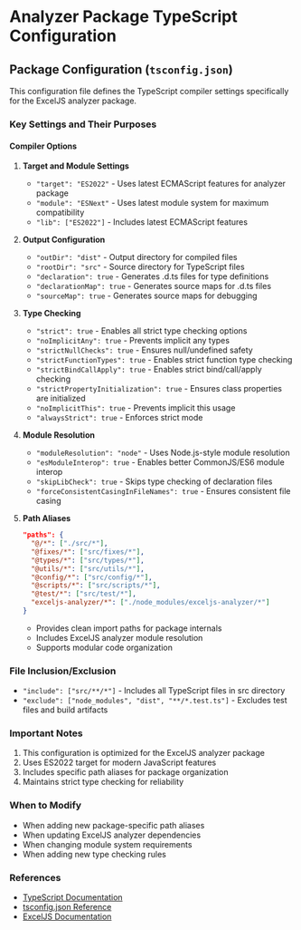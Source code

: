 # Analyzer Package TypeScript Configuration

## Package Configuration (`tsconfig.json`)

This configuration file defines the TypeScript compiler settings specifically for the ExcelJS analyzer package.

### Key Settings and Their Purposes

#### Compiler Options

1. **Target and Module Settings**
   - `"target": "ES2022"` - Uses latest ECMAScript features for analyzer package
   - `"module": "ESNext"` - Uses latest module system for maximum compatibility
   - `"lib": ["ES2022"]` - Includes latest ECMAScript features

2. **Output Configuration**
   - `"outDir": "dist"` - Output directory for compiled files
   - `"rootDir": "src"` - Source directory for TypeScript files
   - `"declaration": true` - Generates .d.ts files for type definitions
   - `"declarationMap": true` - Generates source maps for .d.ts files
   - `"sourceMap": true` - Generates source maps for debugging

3. **Type Checking**
   - `"strict": true` - Enables all strict type checking options
   - `"noImplicitAny": true` - Prevents implicit any types
   - `"strictNullChecks": true` - Ensures null/undefined safety
   - `"strictFunctionTypes": true` - Enables strict function type checking
   - `"strictBindCallApply": true` - Enables strict bind/call/apply checking
   - `"strictPropertyInitialization": true` - Ensures class properties are initialized
   - `"noImplicitThis": true` - Prevents implicit this usage
   - `"alwaysStrict": true` - Enforces strict mode

4. **Module Resolution**
   - `"moduleResolution": "node"` - Uses Node.js-style module resolution
   - `"esModuleInterop": true` - Enables better CommonJS/ES6 module interop
   - `"skipLibCheck": true` - Skips type checking of declaration files
   - `"forceConsistentCasingInFileNames": true` - Ensures consistent file casing

5. **Path Aliases**
   ```json
   "paths": {
     "@/*": ["./src/*"],
     "@fixes/*": ["src/fixes/*"],
     "@types/*": ["src/types/*"],
     "@utils/*": ["src/utils/*"],
     "@config/*": ["src/config/*"],
     "@scripts/*": ["src/scripts/*"],
     "@test/*": ["src/test/*"],
     "exceljs-analyzer/*": ["./node_modules/exceljs-analyzer/*"]
   }
   ```
   - Provides clean import paths for package internals
   - Includes ExcelJS analyzer module resolution
   - Supports modular code organization

### File Inclusion/Exclusion
- `"include": ["src/**/*"]` - Includes all TypeScript files in src directory
- `"exclude": ["node_modules", "dist", "**/*.test.ts"]` - Excludes test files and build artifacts

### Important Notes
1. This configuration is optimized for the ExcelJS analyzer package
2. Uses ES2022 target for modern JavaScript features
3. Includes specific path aliases for package organization
4. Maintains strict type checking for reliability

### When to Modify
- When adding new package-specific path aliases
- When updating ExcelJS analyzer dependencies
- When changing module system requirements
- When adding new type checking rules

### References
- [TypeScript Documentation](https://www.typescriptlang.org/docs/)
- [tsconfig.json Reference](https://www.typescriptlang.org/tsconfig)
- [ExcelJS Documentation](https://github.com/exceljs/exceljs) 